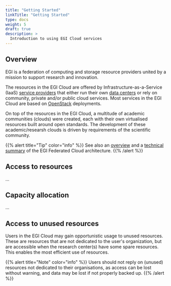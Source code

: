 ```yaml
---
title: "Getting Started"
linkTitle: "Getting Started"
type: docs
weight: 5
draft: true
description: >
  Introduction to using EGI Cloud services
---
```


## Overview

EGI is a federation of computing and storage resource providers
united by a mission to support research and innovation.

The resources in the EGI Cloud are offered by
Infrastructure-as-a-Service (IaaS) [service providers](https://www.egi.eu/federation/egi-federated-cloud/)
that either run their own [data centers](https://www.egi.eu/federation/data-centres/)
or rely on community, private and/or public cloud services.
Most services in the EGI Cloud are based on [OpenStack](openstack) deployments.

On top of the resources in the EGI Cloud, a multitude of academic
communities (clouds) were created, each with their own virtualised resources
built around open standards. The development of these academic/researsh clouds
is driven by requirements of the scientific community.

{{% alert title="Tip" color="info" %}} See also an
[overview](https://www.egi.eu/federation/egi-federated-cloud/the-egi-federated-cloud-architecture/)
and a [technical summary](architecture) of the
EGI Federated Cloud architecture.
{{% /alert %}}

## Access to resources

...

## Capacity allocation

...

## Access to unused resources

Users in the EGI Cloud may gain opportunistic usage to unused resources.
These are resources that are not dedicated to the user's organization, but are
accessible when the research center(s) have some spare resources.
This enables the most efficient use of resources.

{{% alert title="Note" color="info" %}} Users should not reply on (unused)
resources not dedicated to their organisations, as access can be lost without
warning, and data may be lost if not properly backed up.
{{% /alert %}}
